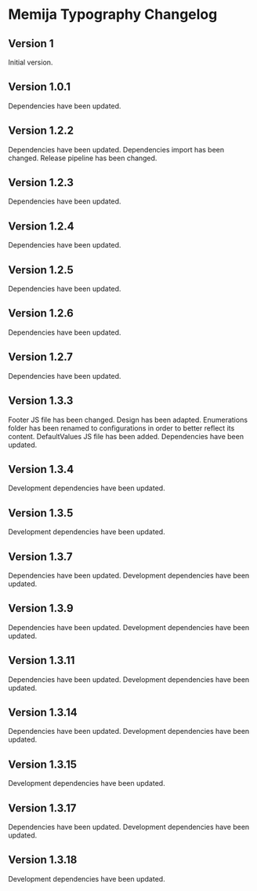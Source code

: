 # Memija Typography Changelog

## Version 1

Initial version.

## Version 1.0.1

Dependencies have been updated.

## Version 1.2.2

Dependencies have been updated.
Dependencies import has been changed.
Release pipeline has been changed.

## Version 1.2.3

Dependencies have been updated.

## Version 1.2.4

Dependencies have been updated.

## Version 1.2.5

Dependencies have been updated.

## Version 1.2.6

Dependencies have been updated.

## Version 1.2.7

Dependencies have been updated.

## Version 1.3.3

Footer JS file has been changed. Design has been adapted.
Enumerations folder has been renamed to configurations in order to better reflect its content.
DefaultValues JS file has been added.
Dependencies have been updated.

## Version 1.3.4

Development dependencies have been updated.

## Version 1.3.5

Development dependencies have been updated.

## Version 1.3.7

Dependencies have been updated.
Development dependencies have been updated.

## Version 1.3.9

Dependencies have been updated.
Development dependencies have been updated.

## Version 1.3.11

Dependencies have been updated.
Development dependencies have been updated.

## Version 1.3.14

Dependencies have been updated.
Development dependencies have been updated.

## Version 1.3.15

Development dependencies have been updated.

## Version 1.3.17

Dependencies have been updated.
Development dependencies have been updated.

## Version 1.3.18

Development dependencies have been updated.
